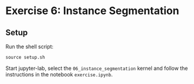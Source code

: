 # Exercise 6: Instance Segmentation

## Setup

Run the shell script:

```
source setup.sh
```

Start jupyter-lab, select the `06_instance_segmentation` kernel and follow the instructions in the notebook `exercise.ipynb`. 
